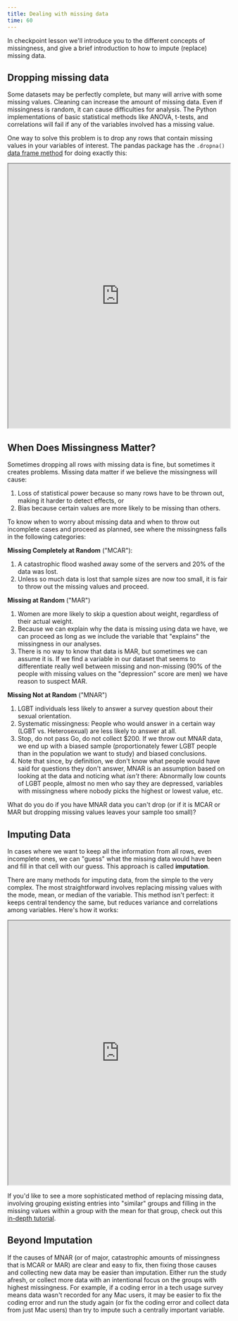 ```yaml
---
title: Dealing with missing data
time: 60
---
```



In checkpoint lesson we'll  introduce you to the different concepts of missingness, and give a brief introduction to how to impute (replace) missing data.

## Dropping missing data

Some datasets may be perfectly complete, but many will arrive with some missing values. Cleaning can increase the amount of missing data. Even if missingness is random, it can cause difficulties for analysis. The Python implementations of basic statistical methods like ANOVA, t-tests, and correlations will fail if any of the variables involved has a missing value.

One way to solve this problem is to drop any rows that contain missing values in your variables of interest. The pandas package has the `.dropna()` [data frame method](http://pandas.pydata.org/pandas-docs/stable/generated/pandas.DataFrame.dropna.html) for doing exactly this:

<iframe height="600px" width="100%" src="https://trinket.io/embed/python3/065dc48354"></iframe>


## When Does Missingness Matter?

Sometimes dropping all rows with missing data is fine, but sometimes it creates problems. Missing data matter if we believe the missingness will cause:

 1. Loss of statistical power because so many rows have to be thrown out, making it harder to detect effects, or
 2. Bias because certain values are more likely to be missing than others.

To know when to worry about missing data and when to throw out incomplete cases and proceed as planned, see where the missingness falls in the following categories:

**Missing Completely at Random** ("MCAR"):
 1. A catastrophic flood washed away some of the servers and 20% of the data was lost.
 2. Unless so much data is lost that sample sizes are now too small, it is fair to throw out the missing values and proceed.

**Missing at Random** ("MAR")

 1. Women are more likely to skip a question about weight, regardless of their actual weight.
 2. Because we can explain why the data is missing using data we have, we can proceed as long as we include the variable that "explains" the missingness in our analyses.
 3. There is no way to know that data is MAR, but sometimes we can assume it is.  If we find a variable in our dataset that seems to differentiate really well between missing and non-missing (90% of the people with missing values on the "depression" score are men) we have reason to suspect MAR.

**Missing Not at Random** ("MNAR")
 1. LGBT individuals less likely to answer a survey question about their sexual orientation.
 2. Systematic missingness: People who would answer in a certain way (LGBT vs. Heterosexual) are less likely to answer at all.  
 3. Stop, do not pass Go, do not collect $200.  If we throw out MNAR data, we end up with a biased sample (proportionately fewer LGBT people than in the population we want to study) and biased conclusions.
 4. Note that since, by definition, we don't know what people would have said for questions they don't answer, MNAR is an assumption based on looking at the data and noticing what *isn't* there: Abnormally low counts of LGBT people, almost no men who say they are depressed, variables with missingness where nobody picks the highest or lowest value, etc.

What do you do if you have MNAR data you can't drop (or if it is MCAR or MAR but dropping missing values leaves your sample too small)?


## Imputing Data

In cases where we want to keep all the information from all rows, even incomplete ones, we can "guess" what the missing data would have been and fill in that cell with our guess.  This approach is called **imputation**.

There are many methods for imputing data, from the simple to the very complex.  The most straightforward involves replacing missing values with the mode, mean, or median of the variable.  This method isn't perfect: it keeps central tendency the same, but reduces variance and correlations among variables.  Here's how it works:

<iframe height="600px" width="100%" src="https://trinket.io/embed/python3/bb3980131e"></iframe>

If you'd like to see a more sophisticated method of replacing missing data, involving grouping existing entries into "similar" groups and filling in the missing values within a group with the mean for that group, check out this [in-depth tutorial](https://www.analyticsvidhya.com/blog/2014/09/data-munging-python-using-pandas-baby-steps-python/).

## Beyond Imputation

If the causes of MNAR (or of major, catastrophic amounts of missingness that is MCAR or MAR) are clear and easy to fix, then fixing those causes and collecting new data may be easier than imputation.  Either run the study afresh, or collect more data with an intentional focus on the groups with highest missingness.  For example, if a coding error in a tech usage survey means data wasn't recorded for any Mac users, it may be easier to fix the coding error and run the study again (or fix the coding error and collect data from just Mac users) than try to impute such a centrally important variable.